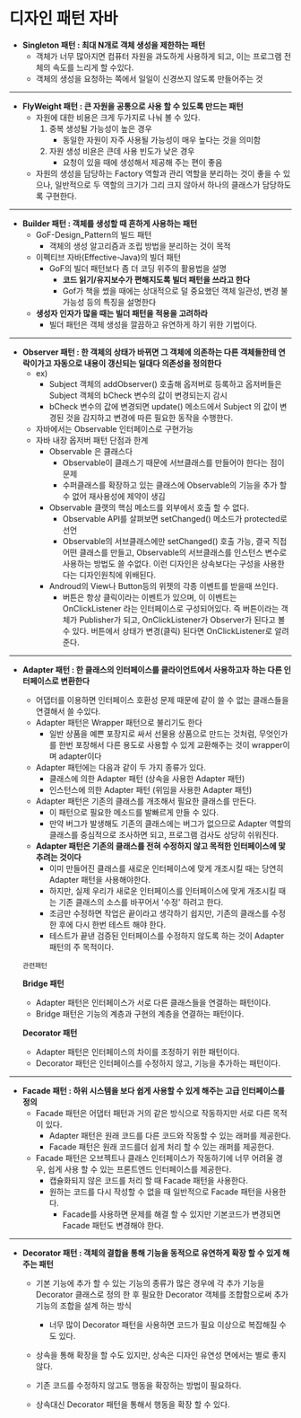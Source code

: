 디자인 패턴 자바
====================================

- **Singleton 패턴 : 최대 N개로 객체 생성을 제한하는 패턴**
    - 객체가 너무 많아지면 컴퓨터 자원을 과도하게 사용하게 되고, 이는 프로그램 전체의 속도를 느리게 할 수있다.
    - 객체의 생성을 요청하는 쪽에서 일일이 신경쓰지 않도록 만들어주는 것
    
* * *

- **FlyWeight 패턴 : 큰 자원을 공통으로 사용 할 수 있도록 만드는 패턴**
  - 자원에 대한 비용은 크게 두가지로 나눠 볼 수 있다.
    1.  중복 생성될 가능성이 높은 경우
        -  동일한 자원이 자주 사용될 가능성이 매우 높다는 것을 의미함
    2.  자원 생성 비욘은 큰데 사용 빈도가 낮은 경우
        -  요청이 있을 때에 생성해서 제공해 주는 편이 좋음
  - 자원의 생성을 담당하는 Factory 역할과 관리 역할을 분리하는 것이 좋을 수 있으나, 
    일반적으로 두 역할의 크기가 그리 크지 않아서 하나의 클래스가 담당하도록 구현한다.

* * *

- **Builder 패턴 : 객체를 생성할 때 흔하게 사용하는 패턴**
    - GoF-Design_Pattern의 빌드 패턴
      - 객체의 생성 알고리즘과 조립 방법을 분리하는 것이 목적
    - 이펙티브 자바(Effective-Java)의 빌더 패턴
      - GoF의 빌더 패턴보다 좀 더 코딩 위주의 활용법을 설명
        -   **코드 읽기/유지보수가 편해지도록 빌더 패턴을 쓰라고 한다**
        -   Gof가 책을 썼을 때에는 상대적으로 덜 중요했던 객체 일관성, 
            변경 불가능성 등의 특징을 설명한다
    - **생성자 인자가 많을 때는 빌더 패턴을 적용을 고려하라**
        - 빌더 패턴은 객체 생성을 깔끔하고 유연하게 하기 위한 기법이다.

* * *

- **Observer 패턴 : 한 객체의 상태가 바뀌면 그 객체에 의존하는 다른 객체들한테 연락이가고 
                자동으로 내용이 갱신되는 일대다 의존성을 정의한다**
    - ex) 
      - Subject 객체의 addObserver() 호출해 옵저버로 등록하고 옵저버들은
        Subject 객체의 bCheck 변수의 값이 변경되는지 감시
      - bCheck 변수의 값에 변경되면 update() 메소드에서 
        Subject 의 값이 변경된 것을 감지하고 변경에 따른 필요한 동작을 수행한다.
    - 자바에서는 Observable 인터페이스로 구현가능 
    - 자바 내장 옵저버 패턴 단점과 한계
        - Observable 은 클래스다
            -   Observable이 클래스기 때문에 서브클래스를 만들어야 한다는 점이 문제
            -   수퍼클래스를 확장하고 있는 클래스에 Observable의 기능을 추가 할 수 없어
                재사용성에 제약이 생김
        - Observable 클랫의 핵심 메소드를 외부에서 호출 할 수 없다.
            -   Observable API를 살펴보면 setChanged() 메소드가 protected로 선언
            -   Observable의 서브클래스에만 setChanged() 호출 가능, 결국 직접 어떤
                클래스를 만들고, Observable의 서브클래스를 인스턴스 변수로 사용하는 방법도 쓸 수없다.
                이런 디자인은 상속보다는 구성을 사용한다는 디자인원칙에 위배된다.
        - Androud의 View나 Button등의 위젯의 각종 이벤트를 받을때 쓰인다.
            -   버튼은 항상 클릭이라는 이벤트가 있으며, 이 이벤트는 OnClickListener 라는 인터페이스로
                구성되어있다. 즉 버튼이라는 객체가 Publisher가 되고, OnClickListener가 Observer가 된다고
                볼수 있다. 버튼에서 상태가 변경(클릭) 된다면 OnClickListener로 알려준다.

* * *

- **Adapter 패턴 : 한 클래스의 인터페이스를 클라이언트에서 사용하고자 하는 다른 인터페이스로 변환한다**
    -   어댑터를 이용하면 인터페이스 호환성 문제 때문에 같이 쓸 수 없는 클래스들을 연결해서 쓸 수있다.
    -   Adapter 패턴은 Wrapper 패턴으로 불리기도 한다
        -   일반 상품을 예쁜 포장지로 싸서 선물용 상품으로 만드는 것처럼,
            무엇인가를 한번 포장해서 다른 용도로 사용할 수 있게 교환해주는 것이 wrapper이며 adapter이다
    -   Adapter 패턴에는 다음과 같이 두 가지 종류가 있다.
        -   클래스에 의한 Adapter 패턴 (상속을 사용한 Adapter 패턴)
        -   인스턴스에 의한 Adapter 패턴 (위임을 사용한 Adapter 패턴)
    -   Adapter 패턴은 기존의 클래스를 개조해서 필요한 클래스를 만든다.
        -   이 패턴으로 필요한 메소드를 발빠르게 만들 수 있다.
        -   만약 버그가 발생해도 기존의 클래스에는 버그가 없으므로 Adapter 역할의 클래스를 중심적으로
            조사하면 되고, 프로그램 검사도 상당히 쉬워진다.
    -   **Adapter 패턴은 기존의 클래스를 전혀 수정하지 않고 목적한 인터페이스에 맟추려는 것이다**
        -   이미 만들어진 클래스를 새로운 인터페이스에 맞게 개조시킬 때는 당연히 Adapter 패턴을 사용해야한다.  
        -   하지만, 실제 우리가 새로운 인터페이스를 인터페이스에 맞게 개조시킬 때는 기존 클래스의 소스를 바꾸어서 '수정' 하려고 한다.
        -   조금만 수정하면 작업은 끝이라고 생각하기 쉽지만, 기존의 클래스를 수정한 후에 다시 한번 테스트 해야 한다.
        -   테스트가 끝낸 검증된 인터페이스를 수정하지 않도록 하는 것이 Adapter 패턴의 주 목적이다.
    
    `관련패턴`
    
    **Bridge 패턴**
    -   Adapter 패턴은 인터페이스가 서로 다른 클래스들을 연결하는 패턴이다.
    -   Bridge 패턴은 기능의 계층과 구현의 계층을 연결하는 패턴이다.
    
    **Decorator 패턴**
    -   Adapter  패턴은 인터페이스의 차이를 조정하기 위한 패턴이다.
    -   Decorator 패턴은 인터페이스를 수정하지 않고, 기능을 추가하는 패턴이다.
    
* * *

- **Facade 패턴 : 하위 시스템을 보다 쉽게 사용할 수 있게 해주는 고급 인터페이스를 정의**
    -   Facade 패턴은 어댑터 패턴과 거의 같은 방식으로 작동하지만 서로 다른 목적이 있다.
        -   Adapter 패턴은 원래 코드를 다른 코드와 작동할 수 있는 래퍼를 제공한다.
        -   Facade 패턴은 원래 코드를더 쉽게 처리 할 수 있는 래퍼를 제공한다.
    -   Facade 패턴은 오브젝트나 클래스 인터페이스가 작동하기에 너무 어려울 경우,
        쉽게 사용 할 수 있는 프론트엔드 인터페이스를 제공한다.
        -   캡슐화되지 않은 코드를 처리 할 때 Facade 패턴을 사용한다.
        -   원하는 코드를 다시 작성할 수 없을 때 일반적으로 Facade 패턴을 사용한다.
            -   Facade를 사용하면 문제를 해결 할 수 있지만 기본코드가 변경되면 Facade 패턴도 변경해야 한다.

* * *

- **Decorator 패턴 : 객체의 결합을 통해 기능을 동적으로 유연하게 확장 할 수 있게 해주는 패턴**
    -   기본 기능에 추가 할 수 있는 기능의 종류가 많은 경우에 각 추가 기능을 Decorator 클래스로 정의
        한 후 필요한 Decorator 객체를 조합함으로써 추가 기능의 조합을 설계 하는 방식
        -   너무 많이 Decorator 패턴을 사용하면 코드가 필요 이상으로 복잡해질 수도 있다.
        
    -   상속을 통해 확장을 할 수도 있지만, 상속은 디자인 유연성 면에서는 별로 좋지 않다.
    -   기존 코드를 수정하지 않고도 행동을 확장하는 방법이 필요하다.
    -   상속대신 Decorator 패턴을 통해서 행동을 확장 할 수 있다.